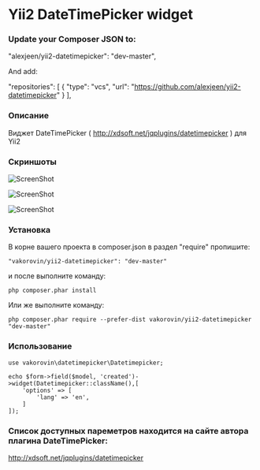 # Yii2 DateTimePicker widget

### Update your Composer JSON to:

"alexjeen/yii2-datetimepicker": "dev-master",

And add:

"repositories": [
    {
        "type": "vcs",
        "url": "https://github.com/alexjeen/yii2-datetimepicker"
    }
],

### Описание

Виджет DateTimePicker ( http://xdsoft.net/jqplugins/datetimepicker ) для Yii2

### Скриншоты

![ScreenShot](https://raw.githubusercontent.com/vakorovin/yii2-datetimepicker/master/picker/screen/1.png)

![ScreenShot](https://raw.githubusercontent.com/vakorovin/yii2-datetimepicker/master/picker/screen/2.png)

![ScreenShot](https://raw.githubusercontent.com/vakorovin/yii2-datetimepicker/master/picker/screen/3.png)

### Установка

В корне вашего проекта в composer.json в раздел "require" пропишите:

    "vakorovin/yii2-datetimepicker": "dev-master"

и после выполните команду:

    php composer.phar install

Или же выполните команду:

    php composer.phar require --prefer-dist vakorovin/yii2-datetimepicker "dev-master"

### Использование

    use vakorovin\datetimepicker\Datetimepicker;

    echo $form->field($model, 'created')->widget(Datetimepicker::className(),[
        'options' => [
            'lang' => 'en',
        ]
    ]);

### Список доступных пареметров находится на сайте автора плагина DateTimePicker: 

http://xdsoft.net/jqplugins/datetimepicker
